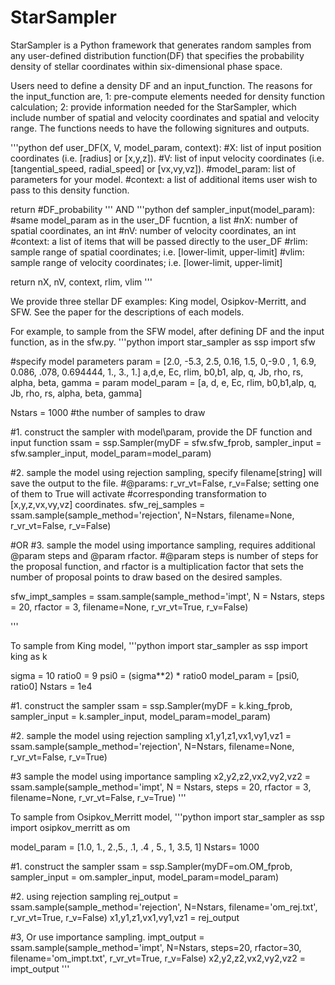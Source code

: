 # StarSampler

StarSampler is a Python framework that generates random samples from any user-defined distribution function(DF) that specifies the probability density of stellar coordinates within six-dimensional phase space.

Users need to define a density DF and an input\_function. The reasons for the input\_function are, 1: pre-compute elements needed for density function calculation; 2: provide information needed for the StarSampler, which include number of spatial and velocity coordinates and spatial and velocity range. The functions needs to have the following signitures and outputs.

'''python
def user\_DF(X, V, model\_param, context):
  #X: list of input position coordinates (i.e. [radius] or [x,y,z]).
  #V: list of input velocity coordinates (i.e. [tangential_speed, radial_speed] or [vx,vy,vz]).
  #model\_param: list of parameters for your model.
  #context: a list of additional items user wish to pass to this density function.

return #DF\_probability
'''
AND 
'''python
def sampler\_input(model\_param):
  #same model\_param as in the user\_DF fucntion, a list
  #nX: number of spatial coordinates, an int
  #nV: number of velocity coordinates, an int
  #context: a list of items that will be passed directly to the user\_DF 
  #rlim: sample range of spatial coordinates;  i.e. [lower-limit, upper-limit]
  #vlim: sample range of velocity coordinates; i.e. [lower-limit, upper-limit]
  
return nX, nV, context, rlim, vlim
'''

We provide three stellar DF examples: King model, Osipkov-Merritt, and SFW. See the paper for the descriptions of each models.

For example, to sample from the SFW model, after defining DF and the input function, as in the sfw.py.
'''python
import star_sampler as ssp
import sfw

#specify model parameters
param = [2.0, -5.3, 2.5, 0.16, 1.5, 0,-9.0 , 1, 6.9, 0.086, .078, 0.694444, 1., 3., 1.]
a,d,e, Ec, rlim, b0,b1, alp, q, Jb, rho, rs, alpha, beta, gamma = param
model\_param = [a, d,  e, Ec, rlim, b0,b1,alp, q, Jb, rho, rs, alpha, beta, gamma]

Nstars = 1000 #the number of samples to draw

#1. construct the sampler with model\param, provide the DF function and input function
ssam = ssp.Sampler(myDF = sfw.sfw_fprob, sampler_input = sfw.sampler\_input, model\_param=model\_param)

#2. sample the model using rejection sampling, specify filename[string] will save the output to the file.
#@params: r_vr_vt=False, r_v=False; setting one of them to True will activate
#corresponding transformation to [x,y,z,vx,vy,vz] coordinates.
sfw\_rej\_samples = ssam.sample(sample\_method='rejection', N=Nstars, filename=None, r_vr_vt=False, r_v=False)

#OR
#3. sample the model using importance sampling, requires additional @param steps and @param rfactor.
#@param steps is number of steps for the proposal function, and rfactor is a multiplication factor that sets the number of proposal points to draw based on the desired samples.

sfw\_impt\_samples = ssam.sample(sample\_method='impt', N = Nstars, steps = 20, rfactor = 3,
                filename=None, r_vr_vt=True, r_v=False)
                
'''

To sample from King model,
'''python
import star_sampler as ssp
import king as k

sigma = 10
ratio0 = 9
psi0 = (sigma**2) * ratio0
model_param = [psi0, ratio0]
Nstars = 1e4

#1. construct the sampler
ssam = ssp.Sampler(myDF = k.king_fprob, sampler_input = k.sampler_input,
                        model_param=model_param)

#2. sample the model using rejection sampling
x1,y1,z1,vx1,vy1,vz1 = ssam.sample(sample_method='rejection', N=Nstars, filename=None,
                r_vr_vt=False, r_v=True)

#3  sample the model using importance sampling
x2,y2,z2,vx2,vy2,vz2 = ssam.sample(sample_method='impt', N = Nstars, steps = 20, rfactor = 3,
                filename=None, r_vr_vt=False, r_v=True)
'''

To sample from Osipkov_Merritt model,
'''python
import star_sampler as ssp
import osipkov_merritt as om

model_param = [1.0, 1., 2.,5., .1, .4 , 5., 1, 3.5, 1]
Nstars= 1000

#1. construct the sampler
ssam = ssp.Sampler(myDF=om.OM_fprob, sampler_input = om.sampler_input,
                        model_param=model_param)

#2. using rejection sampling
rej_output = ssam.sample(sample_method='rejection', N=Nstars, filename='om_rej.txt', r_vr_vt=True, r_v=False)
x1,y1,z1,vx1,vy1,vz1 = rej_output

#3, Or use importance sampling.
impt_output = ssam.sample(sample_method='impt', N=Nstars, steps=20, rfactor=30, filename='om_impt.txt', r_vr_vt=True, r_v=False)
x2,y2,z2,vx2,vy2,vz2 = impt_output
'''






